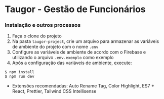 # Taugor - Gestão de Funcionários

### Instalação e outros processos

1. Faça o clone do projeto
2. Na pasta `taugor-project`, crie um arquivo para armazenar as variáveis de ambiente do projeto com o nome `.env`
3. Configure as variáveis de ambiente de acordo com o Firebase e utilizando o arquivo `.env.exemplo` como exemplo
4. Após a configuração das variáveis de ambiente, execute:

```
$ npm install
$ npm run dev
```

- Extensões recomendadas: Auto Rename Tag, Color Highlight, ES7 + React,  Prettier, Tailwind CSS Intellisense
